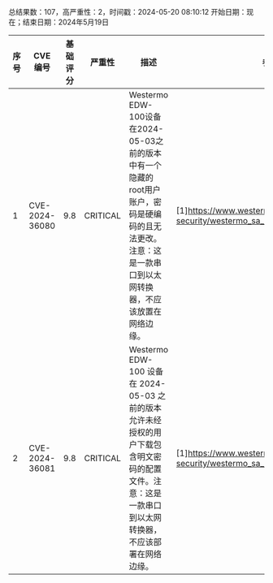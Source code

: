 总结果数：107，高严重性：2，时间戳：2024-05-20 08:10:12
开始日期：现在；结束日期：2024年5月19日

| 序号 | CVE 编号 | 基础评分 | 严重性 | 描述 | 参考文献 |
|-----|--------|------------|----------|-------------|------------|
| 1 | CVE-2024-36080 | 9.8  | CRITICAL | Westermo EDW-100设备在2024-05-03之前的版本中有一个隐藏的root用户账户，密码是硬编码的且无法更改。注意：这是一款串口到以太网转换器，不应该放置在网络边缘。 | [1]https://www.westermo.com/-/media/Files/Cyber-security/westermo_sa_EDW-100_24-05.pdf |
| 2 | CVE-2024-36081 | 9.8  | CRITICAL | Westermo EDW-100 设备在 2024-05-03 之前的版本允许未经授权的用户下载包含明文密码的配置文件。注意：这是一款串口到以太网转换器，不应该部署在网络边缘。 | [1]https://www.westermo.com/-/media/Files/Cyber-security/westermo_sa_EDW-100_24-05.pdf |